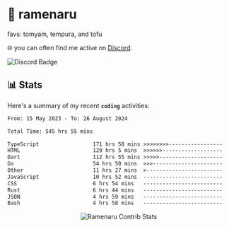 # 🍜 ramenaru
favs: tomyam, tempura, and tofu

🌐 you can often find me active on [Discord](https://discordapp.com/users/503291004200157185).

![Discord Badge](https://dcbadge.vercel.app/api/shield/503291004200157185)

## 📊 Stats

Here's a summary of my recent **`coding`** activities:

<!--START_SECTION:waka-->

```txt
From: 15 May 2023 - To: 26 August 2024

Total Time: 545 hrs 55 mins

TypeScript                 171 hrs 58 mins >>>>>>>>-----------------   31.50 %
HTML                       129 hrs 5 mins  >>>>>>-------------------   23.65 %
Dart                       112 hrs 55 mins >>>>>--------------------   20.69 %
Go                         54 hrs 50 mins  >>>----------------------   10.04 %
Other                      11 hrs 27 mins  >------------------------   02.10 %
JavaScript                 10 hrs 52 mins  -------------------------   01.99 %
CSS                        6 hrs 54 mins   -------------------------   01.27 %
Rust                       6 hrs 44 mins   -------------------------   01.23 %
JSON                       4 hrs 59 mins   -------------------------   00.91 %
Bash                       4 hrs 58 mins   -------------------------   00.91 %
```

<!--END_SECTION:waka-->

<div style="text-align: center;">
   <img align="center" src="https://github-readme-streak-stats.herokuapp.com/?user=Ramenaru&theme=dark&card_width=520" alt="Ramenaru Contrib Stats" />
</div>

